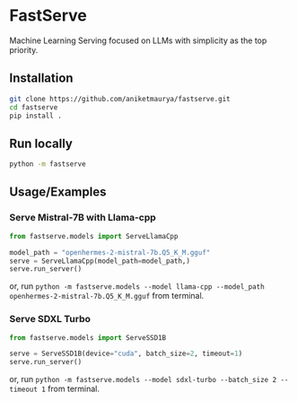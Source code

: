 # FastServe

Machine Learning Serving focused on LLMs with simplicity as the top priority.

## Installation

```bash
git clone https://github.com/aniketmaurya/fastserve.git
cd fastserve
pip install .
```

## Run locally

```bash
python -m fastserve
```

## Usage/Examples

### Serve Mistral-7B with Llama-cpp

```python
from fastserve.models import ServeLlamaCpp

model_path = "openhermes-2-mistral-7b.Q5_K_M.gguf"
serve = ServeLlamaCpp(model_path=model_path,)
serve.run_server()
```

or, run `python -m fastserve.models --model llama-cpp --model_path openhermes-2-mistral-7b.Q5_K_M.gguf` from terminal.


### Serve SDXL Turbo

```python
from fastserve.models import ServeSSD1B

serve = ServeSSD1B(device="cuda", batch_size=2, timeout=1)
serve.run_server()
```

or, run `python -m fastserve.models --model sdxl-turbo --batch_size 2 --timeout 1` from terminal.


<!-- ## Demo

Insert gif or link to demo -->


<!-- ## FAQ

#### Question 1

Answer 1

#### Question 2

Answer 2 -->